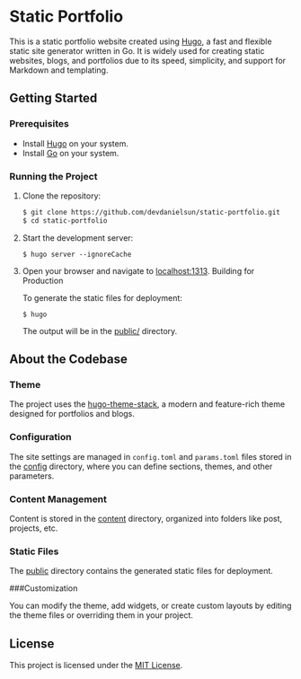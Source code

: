 # Static Portfolio

This is a static portfolio website created using [Hugo](https://gohugo.io/), a fast and flexible static site generator written in Go. It is widely used for creating static websites, blogs, and portfolios due to its speed, simplicity, and support for Markdown and templating.

## Getting Started

### Prerequisites
- Install [Hugo](https://gohugo.io/getting-started/installing/) on your system.
- Install [Go](https://go.dev/doc/install) on your system.

### Running the Project
1. Clone the repository:
   ```bash
   $ git clone https://github.com/devdanielsun/static-portfolio.git
   $ cd static-portfolio
   ```

2. Start the development server:
    ```
    $ hugo server --ignoreCache
    ```

3. Open your browser and navigate to [localhost:1313](http://localhost:1313). Building for Production

    To generate the static files for deployment:

    ```
    $ hugo
    ```

    The output will be in the [public/](/public/) directory.

## About the Codebase

### Theme

The project uses the [hugo-theme-stack](https://github.com/CaiJimmy/hugo-theme-stack), a modern and feature-rich theme designed for portfolios and blogs.

### Configuration

The site settings are managed in `config.toml` and `params.toml` files stored in the [config](/config/_default/) directory, where you can define sections, themes, and other parameters.

### Content Management

Content is stored in the [content](/content/) directory, organized into folders like post, projects, etc.

### Static Files

The [public](/public/) directory contains the generated static files for deployment.

###Customization

You can modify the theme, add widgets, or create custom layouts by editing the theme files or overriding them in your project.

## License
This project is licensed under the [MIT License](LICENSE).
